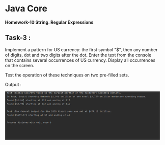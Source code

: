 # Java Core

**Homework-10 String. Regular Expressions**

## Task-3 :

Implement a pattern for US currency: the first symbol "$", then any number of digits, dot and two digits after the dot. 
Enter the text from the console that contains several occurrences of US currency. 
Display all occurrences on the screen.

Test the operation of these techniques on two pre-filled sets.

Output :

![ScreenShot](hw10-t3-output.png)